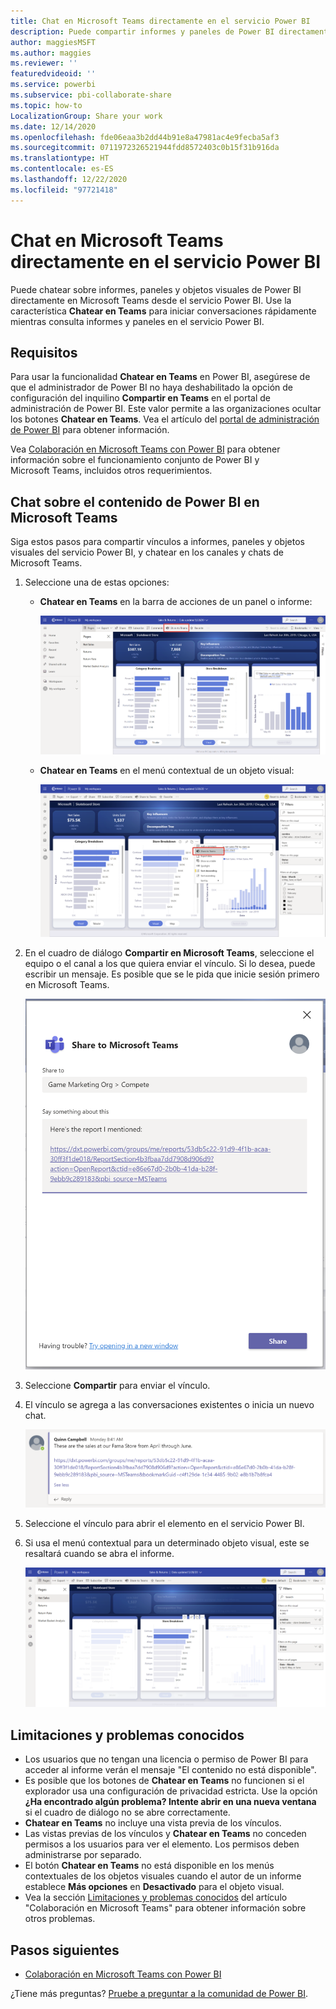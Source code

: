 ```yaml
---
title: Chat en Microsoft Teams directamente en el servicio Power BI
description: Puede compartir informes y paneles de Power BI directamente en Microsoft Teams desde el servicio Power BI.
author: maggiesMSFT
ms.author: maggies
ms.reviewer: ''
featuredvideoid: ''
ms.service: powerbi
ms.subservice: pbi-collaborate-share
ms.topic: how-to
LocalizationGroup: Share your work
ms.date: 12/14/2020
ms.openlocfilehash: fde06eaa3b2dd44b91e8a47981ac4e9fecba5af3
ms.sourcegitcommit: 0711972326521944fdd8572403c0b15f31b916da
ms.translationtype: HT
ms.contentlocale: es-ES
ms.lasthandoff: 12/22/2020
ms.locfileid: "97721418"
---
```

# <a name="chat-in-microsoft-teams-directly-from-the-power-bi-service"></a>Chat en Microsoft Teams directamente en el servicio Power BI

Puede chatear sobre informes, paneles y objetos visuales de Power BI directamente en Microsoft Teams desde el servicio Power BI. Use la característica **Chatear en Teams** para iniciar conversaciones rápidamente mientras consulta informes y paneles en el servicio Power BI.

## <a name="requirements"></a>Requisitos

Para usar la funcionalidad **Chatear en Teams** en Power BI, asegúrese de que el administrador de Power BI no haya deshabilitado la opción de configuración del inquilino **Compartir en Teams** en el portal de administración de Power BI. Este valor permite a las organizaciones ocultar los botones **Chatear en Teams**. Vea el artículo del [portal de administración de Power BI](../admin/service-admin-portal.md#share-to-teams) para obtener información.

Vea [Colaboración en Microsoft Teams con Power BI](service-collaborate-microsoft-teams.md) para obtener información sobre el funcionamiento conjunto de Power BI y Microsoft Teams, incluidos otros requerimientos.

## <a name="chat-about-power-bi-content-in-microsoft-teams"></a>Chat sobre el contenido de Power BI en Microsoft Teams

Siga estos pasos para compartir vínculos a informes, paneles y objetos visuales del servicio Power BI, y chatear en los canales y chats de Microsoft Teams.

1. Seleccione una de estas opciones:

   * **Chatear en Teams** en la barra de acciones de un panel o informe:

       ![Captura de pantalla del botón Chatear en Teams en la barra de acciones.](media/service-share-report-teams/service-teams-share-to-teams-action-bar-button.png)
    
   * **Chatear en Teams** en el menú contextual de un objeto visual:
    
      ![Captura de pantalla del botón Chatear en Teams en el menú contextual de un objeto visual.](media/service-share-report-teams/service-teams-share-to-teams-visual-context-menu.png)

1. En el cuadro de diálogo **Compartir en Microsoft Teams**, seleccione el equipo o el canal a los que quiera enviar el vínculo. Si lo desea, puede escribir un mensaje. Es posible que se le pida que inicie sesión primero en Microsoft Teams.

    ![Captura de pantalla del cuadro de diálogo Compartir en Microsoft Teams con información y mensaje.](media/service-share-report-teams/service-teams-share-to-teams-dialog.png)

1. Seleccione **Compartir** para enviar el vínculo.
    
1. El vínculo se agrega a las conversaciones existentes o inicia un nuevo chat.

    ![Captura de pantalla de la conversación de Microsoft Teams con vínculo a un elemento de Power BI.](media/service-share-report-teams/service-teams-share-to-teams-deep-link.png)

1. Seleccione el vínculo para abrir el elemento en el servicio Power BI.

1. Si usa el menú contextual para un determinado objeto visual, este se resaltará cuando se abra el informe.

    ![Captura de pantalla del informe de Power BI abierto con un objeto visual específico resaltado.](media/service-share-report-teams/service-teams-share-to-teams-spotlight-visual.png)


## <a name="known-issues-and-limitations"></a>Limitaciones y problemas conocidos

- Los usuarios que no tengan una licencia o permiso de Power BI para acceder al informe verán el mensaje "El contenido no está disponible".
- Es posible que los botones de **Chatear en Teams** no funcionen si el explorador usa una configuración de privacidad estricta. Use la opción **¿Ha encontrado algún problema? Intente abrir en una nueva ventana** si el cuadro de diálogo no se abre correctamente.
- **Chatear en Teams** no incluye una vista previa de los vínculos.
- Las vistas previas de los vínculos y **Chatear en Teams** no conceden permisos a los usuarios para ver el elemento. Los permisos deben administrarse por separado.
- El botón **Chatear en Teams** no está disponible en los menús contextuales de los objetos visuales cuando el autor de un informe establece **Más opciones** en **Desactivado** para el objeto visual.
- Vea la sección [Limitaciones y problemas conocidos](service-collaborate-microsoft-teams.md#known-issues-and-limitations) del artículo "Colaboración en Microsoft Teams" para obtener información sobre otros problemas.

## <a name="next-steps"></a>Pasos siguientes

- [Colaboración en Microsoft Teams con Power BI](service-collaborate-microsoft-teams.md)

¿Tiene más preguntas? [Pruebe a preguntar a la comunidad de Power BI](https://community.powerbi.com/).
